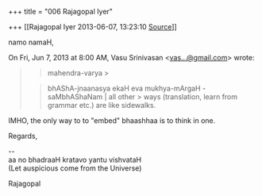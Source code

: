 +++
title = "006 Rajagopal Iyer"

+++
[[Rajagopal Iyer	2013-06-07, 13:23:10 [Source](https://groups.google.com/g/samskrita/c/iElGVsF7JVA)]]



namo namaH,

  

  

On Fri, Jun 7, 2013 at 8:00 AM, Vasu Srinivasan \<[vas...@gmail.com]()\> wrote:  

> 
> > mahendra-varya >
> 
> >   
> > 
> > 
> > bhAShA-jnaanasya ekaH eva mukhya-mArgaH - saMbhAShaNam \| all other > ways (translation, learn from grammar etc.) are like sidewalks.
> > 
> > 
> >   
> > 
> >   
> > 

  

IMHO, the only way to to "embed" bhaashhaa is to think in one.  
  
Regards,  

  
--  
aa no bhadraaH kratavo yantu vishvataH  
(Let auspicious come from the Universe)  
  
Rajagopal

